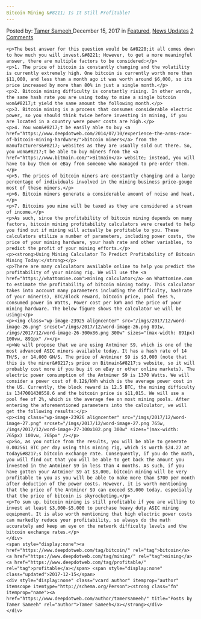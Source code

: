 ```yaml
---
Bitcoin Mining &#8211; Is It Still Profitable?
---
```

<article class="post-listing post-23923 post type-post status-publish format-standard has-post-thumbnail hentry  tag-bitcoin tag-mining tag-profitable">
    <div class="post-inner">
        <span>Posted by: <a href="https://www.deepdotweb.com/author/tamersameeh/" title="">Tamer Sameeh </a></span>
    <span>December 15, 2017</span>
    <span>in <a href="https://www.deepdotweb.com/category/deepdot-news/" rel="category tag">Featured</a>, <a href="https://www.deepdotweb.com/category/news-updates/" rel="category tag">News Updates</a></span>
    <span><a href="https://www.deepdotweb.com/2017/12/15/bitcoin-mining-still-profitable/#comments">2 Comments</a></span>
    </p>
    <div class="clear"></div>
    
    <p>The best answer for this question would be &#8220;it all comes down to how much you will invest.&#8221; However, to get a more meaningful answer, there are multiple factors to be considered:</p>
    <p>1. The price of bitcoin is constantly changing and the volatility is currently extremely high. One bitcoin is currently worth more than $11,000, and less than a month ago it was worth around $6,000, so its price increased by more than 80% in just a single month.</p>
    <p>2. Bitcoin mining difficulty is constantly rising. In other words, the same hash rate you are using today to mine a single bitcoin won&#8217;t yield the same amount the following month.</p>
    <p>3. Bitcoin mining is a process that consumes considerable electric power, so you should think twice before investing in mining, if you are located in a country were power costs are high.</p>
    <p>4. You won&#8217;t be easily able to buy <a href="https://www.deepdotweb.com/2014/07/10/experience-the-arms-race-of-bitcoin-mining-hardware/">bitcoin miners</a> from the manufacturers&#8217; websites as they are usually sold out there. So, you won&#8217;t be able to buy miners from the <a href="https://www.bitmain.com/">Bitmain</a> website; instead, you will have to buy them on eBay from someone who managed to pre-order them.</p>
    <p>5. The prices of bitcoin miners are constantly changing and a large percentage of individuals involved in the mining business price-gouge most of these miners.</p>
    <p>6. Bitcoin miners generate a considerable amount of noise and heat.</p>
    <p>7. Bitcoins you mine will be taxed as they are considered a stream of income.</p>
    <p>As such, since the profitability of bitcoin mining depends on many factors, bitcoin mining profitability calculators were created to help you find out if mining will actually be profitable to you. These calculators utilize a number of parameters, including power costs, the price of your mining hardware, your hash rate and other variables, to predict the profit of your mining efforts.</p>
    <p><strong>Using Mining Calculator To Predict Profitability of Bitcoin Mining Today:</strong></p>
    <p>There are many calculators available online to help you predict the profitability of your mining rig. We will use the <a href="https://whattomine.com">mining calculator</a> on Whattomine.com to estimate the profitability of bitcoin mining today. This calculator takes into account many parameters including the difficulty, hashrate of your miner(s), BTC/Block reward, bitcoin price, pool fees %, consumed power in Watts, Power cost per kWh and the price of your mining hardware. The below figure shows the calculator we will be using:</p>
    <p><img class="wp-image-23925 aligncenter" src="/imgs/2017/12/word-image-26.png" srcset="/imgs/2017/12/word-image-26.png 891w, /imgs/2017/12/word-image-26-300x86.png 300w" sizes="(max-width: 891px) 100vw, 891px" /></p>
    <p>We will propose that we are using Antminer S9, which is one of the most advanced ASIC miners available today. It has a hash rate of 14 TH/S, or 14,000 GH/S. The price of Antminer S9 is $3,000 (note that this is the miner&#8217;s price on Bitmain&#8217;s website, so it will probably cost more if you buy it on eBay or other online markets). The electric power consumption of the Antminer S9 is 1370 Watts. We will consider a power cost of 0.12$/kWh which is the average power cost in the US. Currently, the block reward is 12.5 BTC, the mining difficulty is 1347001430558.6 and the bitcoin price is $11,015. We will use a pool fee of 2%, which is the average fee on most mining pools. After entering the aforementioned parameters into the calculator, we will get the following results:</p>
    <p><img class="wp-image-23926 aligncenter" src="/imgs/2017/12/word-image-27.png" srcset="/imgs/2017/12/word-image-27.png 765w, /imgs/2017/12/word-image-27-300x102.png 300w" sizes="(max-width: 765px) 100vw, 765px" /></p>
    <p>So, as you notice from the results, you will be able to generate 0.002561 BTC per day using this mining rig, which is worth $24.27 at today&#8217;s bitcoin exchange rate. Consequently, if you do the math, you will find out that you will be able to get back the amount you invested in the Antminer S9 in less than 4 months. As such, if you have gotten your Antminer S9 at $3,000, bitcoin mining will be very profitable to you as you will be able to make more than $700 per month after deduction of the power costs. However, it is worth mentioning that the price of the Antminer S9 can exceed $5,000 today, especially that the price of bitcoin is skyrocketing.</p>
    <p>To sum up, bitcoin mining is still profitable if you are willing to invest at least $3,000-$5,000 to purchase heavy duty ASIC mining equipment. It is also worth mentioning that high electric power costs can markedly reduce your profitability, so always do the math accurately and keep an eye on the network difficulty levels and the bitcoin exchange rates.</p>
    </div>
    <span style="display:none"><a href="https://www.deepdotweb.com/tag/bitcoin/" rel="tag">bitcoin</a> <a href="https://www.deepdotweb.com/tag/mining/" rel="tag">mining</a> <a href="https://www.deepdotweb.com/tag/profitable/" rel="tag">profitable</a></span> <span style="display:none" class="updated">2017-12-15</span>
    <div style="display:none" class="vcard author" itemprop="author" itemscope itemtype="http://schema.org/Person"><strong class="fn" itemprop="name"><a href="https://www.deepdotweb.com/author/tamersameeh/" title="Posts by Tamer Sameeh" rel="author">Tamer Sameeh</a></strong></div>
    </div>
</article>

